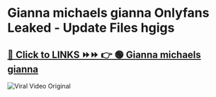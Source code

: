 
 # Gianna michaels gianna Onlyfans Leaked - Update Files hgigs

## <h2><a href="https://clipsfans.com/Gianna_michaels_gianna&ref=git">🔗 Click to LINKS ⏩⏩ 👉 🟢 Gianna michaels gianna </a></h2>

<a href="https://clipsfans.com/Gianna_michaels_gianna&ref=git" rel="nofollow" data-target="animated-image.originalLink"><img src="https://i.ibb.co.com/xMMVF88/686577567.gif" alt="Viral Video Original" style="max-width: 100%; display: inline-block;" data-target="animated-image.originalImage"></a>


